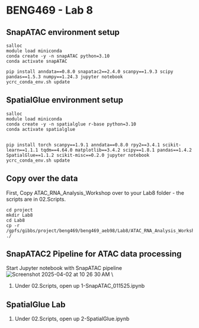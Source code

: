 # BENG469 - Lab 8 

## SnapATAC environment setup 

```
salloc  
module load miniconda  
conda create -y -n snapATAC python=3.10  
conda activate snapATAC

pip install anndata==0.8.0 snapatac2==2.4.0 scanpy==1.9.3 scipy pandas==1.5.3 numpy==1.24.3 jupyter notebook  
ycrc_conda_env.sh update
```

##  SpatialGlue environment setup 
```
salloc  
module load miniconda  
conda create -y -n spatialglue r-base python=3.10  
conda activate spatialglue


pip install torch scanpy==1.9.1 anndata==0.8.0 rpy2==3.4.1 scikit-learn==1.1.1 tqdm==4.64.0 matplotlib==3.4.2 scipy==1.8.1 pandas==1.4.2 SpatialGlue==1.1.2 scikit-misc==0.2.0 jupyter notebook
ycrc_conda_env.sh update

```

## Copy over the data 
First, Copy ATAC_RNA_Analysis_Workshop over to your Lab8 folder - the scripts are in 02.Scripts. 
```
cd project
mkdir Lab8
cd Lab8
cp -r /gpfs/gibbs/project/beng469/beng469_aeb98/Lab8/ATAC_RNA_Analysis_Workshop ./
```

## SnapATAC2 Pipeline for ATAC data processing 
Start Jupyter notebook with SnapATAC pipeline \
![Screenshot 2025-04-02 at 10 26 30 AM](https://github.com/user-attachments/assets/1c6ce0e6-4c45-4fbf-a550-edc10b6a1648) \

1. Under 02.Scripts, open up 1-SnapATAC_011525.ipynb


## SpatialGlue Lab 
1. Under 02.Scripts, open up 2-SpatialGlue.ipynb
